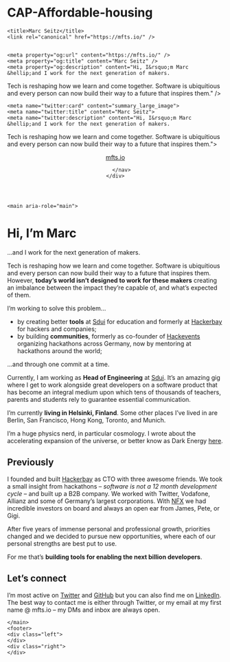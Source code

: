 # CAP-Affordable-housing

<!DOCTYPE html>
<html lang="en">

<head>
	<meta name="generator" content="Hugo 0.74.3" />
    <meta charset="utf-8" />
<meta name="viewport" content="width=device-width,initial-scale=1" />
<link href="https://fonts.googleapis.com/css2?family=IBM+Plex+Serif:ital,wght@0,400;0,700;1,400;1,700&display=swap" rel="stylesheet">
<link href="https://fonts.googleapis.com/css2?family=IBM+Plex+Mono:wght@400;700&display=swap" rel="stylesheet">
<link rel="stylesheet" href="/css/main.css" />
<link rel="alternate" type="application/rss+xml" href="/index.xml" title="">
<link rel="apple-touch-icon" sizes="180x180" href="/favicons/apple-touch-icon.png">
<link rel="icon" type="image/png" sizes="32x32" href="/favicons/favicon-32x32.png">
<link rel="icon" type="image/png" sizes="16x16" href="/favicons/favicon-16x16.png">

    <title>Marc Seitz</title>
    <link rel="canonical" href="https://mfts.io/" />

    
    <meta property="og:url" content="https://mfts.io/" />
    <meta property="og:title" content="Marc Seitz" />
    <meta property="og:description" content="Hi, I&rsquo;m Marc &hellip;and I work for the next generation of makers.
Tech is reshaping how we learn and come together. Software is ubiquitious and every person can now build their way to a future that inspires them." />
    
    <meta name="twitter:card" content="summary_large_image">
    <meta name="twitter:title" content="Marc Seitz">
    <meta name="twitter:description" content="Hi, I&rsquo;m Marc &hellip;and I work for the next generation of makers.
Tech is reshaping how we learn and come together. Software is ubiquitious and every person can now build their way to a future that inspires them.">

    

    
</head>

<body class="type-home">
    <header>
    <div class="overlay">
        <div class="home">
            <a href="/">mfts.io</a>
        </div>
        <nav>
            
            
            
        </nav>
    </div>
</header>

    <main aria-role="main">
        

<div class="overlay">
    <h1 id="hi-im-marc">Hi, I&rsquo;m Marc</h1>
<!-- ...and I work to enable the next one billion developers. -->
<p>&hellip;and I work for the next generation of makers.</p>
<!-- Ever since my first hackathon _a long time ago_, I have fostered a hacker-first mentality. -->
<p>Tech is reshaping how we learn and come together. Software is ubiquitious and every person can now build their way to a future that inspires them. However, <strong>today&rsquo;s world isn&rsquo;t designed to work for these makers</strong> creating an imbalance between the impact they&rsquo;re capable of, and what&rsquo;s expected of them.</p>
<p>I’m working to solve this problem…</p>
<ul>
<li>by creating better <strong>tools</strong> at <a href="https://sdui.de" target="_blank">Sdui</a> for education and formerly at <a href="https://hackerbay.com" target="_blank">Hackerbay</a> for hackers and companies;</li>
<li>by building <strong>communities</strong>, formerly as co-founder of <a href="https://web.archive.org/web/20160307065333/https:/hackevents.co/" target="_blank">Hackevents</a> organizing hackathons across Germany, now by mentoring at hackathons around the world;</li>
</ul>
<p>&hellip;and through one commit at a time.</p>
<p>Currently, I am working as <strong>Head of Engineering</strong> at <a href="https://sdui.de" target="_blank">Sdui</a>. It&rsquo;s an amazing gig where I get to work alongside great developers on a software product that has become an integral medium upon which tens of thousands of teachers, parents and students rely to guarantee essential communication.</p>
<p>I&rsquo;m currently <strong>living in Helsinki, Finland</strong>. Some other places I&rsquo;ve lived in are Berlin, San Francisco, Hong Kong, Toronto, and Munich.</p>
<p>I&rsquo;m a huge physics nerd, in particular cosmology. I wrote about the accelerating expansion of the universe, or better know as Dark Energy <a href="posts/dark-energy">here</a>.</p>
<h2 id="previously">Previously</h2>
<p>I founded and built <a href="https://hackerbay" target="_blank">Hackerbay</a> as CTO with three awesome friends. We took a small insight from hackathons – <em>software is not a 12 month development cycle</em> – and built up a B2B company. We worked with Twitter, Vodafone, Allianz and some of Germany&rsquo;s largest corporations. With <a href="https://nfx.com" target="_blank">NFX</a> we had incredible investors on board and always an open ear from James, Pete, or Gigi.</p>
<p>After five years of immense personal and professional growth, priorities changed and we decided to pursue new opportunities, where each of our personal strengths are best put to use.</p>
<p>For me that&rsquo;s <strong>building tools for enabling the next billion developers</strong>.</p>
<h2 id="lets-connect">Let&rsquo;s connect</h2>
<p>I’m most active on <a href="https://twitter.com/mfts0" target="_blank">Twitter</a> and <a href="https://github.com/mfts" target="_blank">GitHub</a> but you can also find me on <a href="https://linkedin.com/in/marcseitz" class="bar" target="_blank">LinkedIn</a>. The best way to contact me is either through Twitter, or my email at my first name @ mfts.io – my DMs and inbox are always open.</p>

</div>


    </main>
    <footer>
    <div class="left">
    </div>
    <div class="right">
    </div>
</footer>

</body>


</html>

